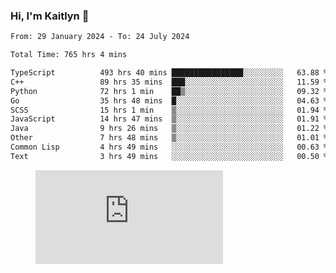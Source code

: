 ### Hi, I'm Kaitlyn 👋
<!--START_SECTION:waka-->

```txt
From: 29 January 2024 - To: 24 July 2024

Total Time: 765 hrs 4 mins

TypeScript          493 hrs 40 mins ████████████████░░░░░░░░░   63.88 %
C++                 89 hrs 35 mins  ███░░░░░░░░░░░░░░░░░░░░░░   11.59 %
Python              72 hrs 1 min    ██▒░░░░░░░░░░░░░░░░░░░░░░   09.32 %
Go                  35 hrs 48 mins  █░░░░░░░░░░░░░░░░░░░░░░░░   04.63 %
SCSS                15 hrs 1 min    ▒░░░░░░░░░░░░░░░░░░░░░░░░   01.94 %
JavaScript          14 hrs 47 mins  ▒░░░░░░░░░░░░░░░░░░░░░░░░   01.91 %
Java                9 hrs 26 mins   ▒░░░░░░░░░░░░░░░░░░░░░░░░   01.22 %
Other               7 hrs 48 mins   ▒░░░░░░░░░░░░░░░░░░░░░░░░   01.01 %
Common Lisp         4 hrs 49 mins   ░░░░░░░░░░░░░░░░░░░░░░░░░   00.63 %
Text                3 hrs 49 mins   ░░░░░░░░░░░░░░░░░░░░░░░░░   00.50 %
```

<!--END_SECTION:waka-->

<figure><embed src="https://wakatime.com/share/@018d58bc-3d22-46c9-b2d7-4ed36fb8172d/243b5d9b-77cd-4133-89ff-dcc8f225fa18.svg"></embed></figure>
